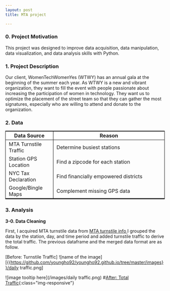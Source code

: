```yaml
---
layout: post
title: MTA project

---
```


### 0. Project Motivation

This project was designed to improve data acquisition, data manipulation, data visualization, and data analysis skills with Python.



### 1. Project Description

Our client, WomenTechWomenYes (WTWY) has an annual gala at the beginning of the summer each year. As WTWY is a new and vibrant organization, they want to fill the event with people passionate about increasing the participation of women in technology. They want us to optimize the placement of the street team so that they can gather the most signatures, especially who are willing to attend and donate to the organization.



### 2. Data

<style type="text/css">
  table {
    margin-left: 0;
    margin-bottom: 24px;
    border-spacing: 0;
    border-bottom: 2px solid black;
    border-top: 2px solid black;
}
table th {
    padding: 3px 10px;
    background-color: white;
    border-top: none;
    border-left: 1px solid black;
    border-right: 1px solid black;
    border-bottom: 1px solid black;
}
table td {
    padding: 3px 10px;
    border-top: none;
    border-left: 1px solid black;
    border-bottom: none;
    border-right: 1px solid black;
}
</style>


<table>
<colgroup>
<col width="30%" />
<col width="70%" />
</colgroup>
<thead>
<tr class="header">
  <th><b>Data Source</b></th>
  <th><b>Reason</b></th>
</tr>
</thead>
<tbody>
<tr>
<td markdown="span">MTA Turnstile Traffic</td>
<td markdown="span">Determine busiest stations</td>
</tr>
  
<tr>
<td markdown="span">Station GPS Location</td>
<td markdown="span">Find a zipcode for each station</td>
</tr>
 
<tr>
<td markdown="span">NYC Tax Declaration</td>
<td markdown="span">Find financially empowered districts</td>
</tr>

<tr>
<td markdown="span">Google/Bingle Maps</td>
<td markdown="span">Complement missing GPS data</td>
</tr>

</tbody>
</table>


### 3. Analysis

<b>3-0. Data Cleaning</b>

First, I acquired MTA turnstile data from <a href="http://web.mta.info/developers/turnstile.html"> MTA turnstile info </a>
I grouped the data by the station, day, and time period and added turnstile traffic to derive the total traffic. The previous dataframe and the merged data format are as follow. 

[Before: Turnstile Traffic]
![name of the image][{{https://github.com/youngho92/youngho92.github.io/tree/master/images}}/daily traffic.png]

![image tooltip here](/images/daily traffic.png)
#[After: Total Traffic](/images/image.jpgimage.jpg){:class="img-responsive"}





<img daily traffic>

